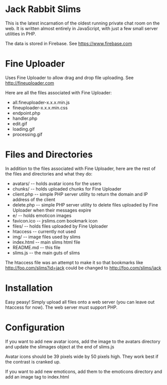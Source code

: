 Jack Rabbit Slims
=================

This is the latest incarnation of the oldest running private chat room on
the web. It is written almost entirely in JavaScript, with just a few small
server utilities in PHP.

The data is stored in Firebase.  See https://www.firebase.com

Fine Uploader
=============

Uses Fine Uploader to allow drag and drop file uploading.
See http://fineuploader.com

Here are all the files associated with Fine Uploader:

* all.fineuploader-x.x.x.min.js
* fineuploader-x.x.x.min.css
* endpoint.php
* handler.php
* edit.gif
* loading.gif
* processing.gif

Files and Directories
=====================

In addition to the files associated with Fine Uploader, here are the rest of
the files and directories and what they do:

* avatars/ -- holds avatar icons for the users
* chunks/ -- holds uploaded chunks for Fine Uploader
* client.php -- simple PHP server utility to return the domain and
  IP address of the client
* delete.php -- simple PHP server utility to delete files uploaded by
  Fine Uploader when their messages expire
* e/ -- holds emoticon images
* favicon.ico -- jrslims.com bookmark icon
* files/ -- holds files uploaded by Fine Uploader
* htaccess -- currently not used
* img/ -- image files used by slims
* index.html -- main slims html file
* README.md -- this file
* slims.js -- the main guts of slims

The htaccess file was an attempt to make it so that bookmarks like
http://foo.com/slims?id=jack could be changed to http://foo.com/slims/jack

Installation
============

Easy peasy! Simply upload all files onto a web server (you can leave out
htaccess for now). The web server must support PHP.

Configuration
=============

If you want to add new avatar icons, add the image to the avatars directory
and update the slimages object at the end of slims.js

Avatar icons should be 39 pixels wide by 50 pixels high.
They work best if the contrast is cranked up.

If you want to add new emoticons, add them to the emoticons directory and
add an image tag to index.html
